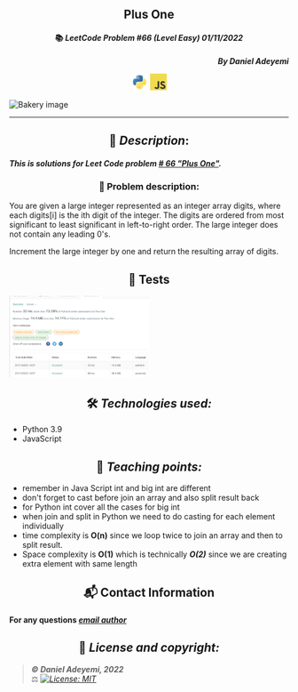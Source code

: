 ## <div align="center">Plus One</div>

#### <div align="center">📚 _LeetCode Problem #66 (**Level Easy**) 01/11/2022_ </div>

**_<p align="right">By Daniel Adeyemi_**</p>

<p align="center">

<img src="https://raw.githubusercontent.com/devicons/devicon/master/icons/python/python-original.svg" alt="python" width="30"/>
<img alt="JavaScript" width="30px" src="https://raw.githubusercontent.com/github/explore/80688e429a7d4ef2fca1e82350fe8e3517d3494d/topics/javascript/javascript.png" />
</p>

<div><img src="https://st2.depositphotos.com/1001201/5314/i/950/depositphotos_53145427-stock-photo-problem-and-confusion-of-businessman.jpg" alt="Bakery image" width="50%" display="block" margin-left="auto" margin-right="auto"/></div>

---

## <div align="center"> 🚩 _Description_:</div>

##### **_This is solutions for Leet Code problem [# 66 "Plus One"](https://leetcode.com/problems/plus-one/)._**

### <div align="center"> 🤔 Problem description:

You are given a large integer represented as an integer array digits, where each digits[i] is the ith digit of the integer. The digits are ordered from most significant to least significant in left-to-right order. The large integer does not contain any leading 0's.

Increment the large integer by one and return the resulting array of digits.

## <div align="center"> 🚥 Tests

<img src="assets/1.png" width=50% display="block" margin-left="auto" margin-right="auto"/>

## <div align="center"> 🛠️ _Technologies used:_

- Python 3.9
- JavaScript

## <div align="center"> 🌟 _Teaching points:_

- remember in Java Script int and big int are different
- don't forget to cast before join an array and also split result back
- for Python int cover all the cases for big int
- when join and split in Python we need to do casting for each element individually
- time complexity is **O(n)** since we loop twice to join an array and then to split result.
- Space complexity is **O(1)** which is technically **_O(2)_** since we are creating extra element with same length

## <div align="center"> 📬 Contact Information

#### For any questions _[email author](mailto:adeyemidany+github@gmail.com?subject=[GitHub])_

<a name="license"></a>

## <div align="center"> 📘 _License and copyright:_

> **_© Daniel Adeyemi, 2022_**  
> ⚖️ _[![License: MIT](https://img.shields.io/badge/License-MIT-yellow.svg)](https://opensource.org/licenses/MIT)_
